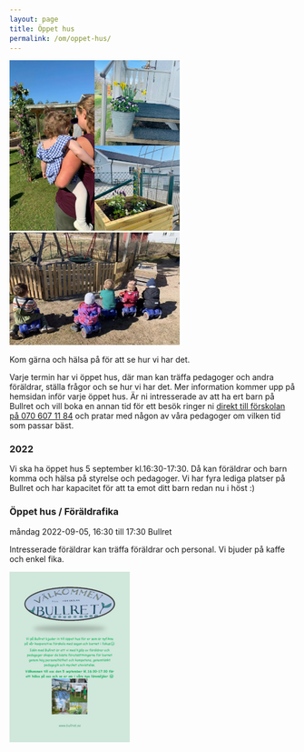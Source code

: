 ```yaml
---
layout: page
title: Öppet hus
permalink: /om/oppet-hus/
---
```


<div class="right">
<img src="/img/oppethus.jpg" alt="midsommarosv" width="300"/>
<br>
<img src="/img/cycklar.jpg" alt="barn på cycklar" width="300"/>
</div>

Kom gärna och hälsa på för att se hur vi har det.

Varje termin har vi öppet hus, där man kan träffa pedagoger och andra föräldrar, ställa frågor och se hur vi har det. Mer information kommer upp på hemsidan inför varje öppet hus. Är ni intresserade av att ha ert barn på Bullret och vill boka en annan tid för ett besök ringer ni [direkt till förskolan på 070 607 11 84](tel:+46706071184) och pratar med någon av våra pedagoger om vilken tid som passar bäst.

### 2022

Vi ska ha öppet hus 5 september kl.16:30-17:30. Då kan föräldrar och barn komma och hälsa på styrelse och pedagoger.
Vi har fyra lediga platser på Bullret och har kapacitet för att ta emot ditt barn redan nu i höst :)

<div class="h-event">
  <h3 class="p-name">Öppet hus / Föräldrafika</h3>
  <div class="time">
    <time class="dt-start" datetime="2022-09-05 16:30">måndag 2022-09-05, 16:30</time>
    till <time class="dt-end" datetime="2022-09-05 17:30">17:30</time>
    <span class="p-location">Bullret</span>
  </div>
  <p class="p-summary">Intresserade föräldrar kan träffa föräldrar och personal. Vi bjuder på kaffe och enkel fika.</p>
</div>

[![Inbjudan föräldrafika 2022](/img/fika_sep_2022.png)](/assets/2022_sep_foraldrafika.pdf)


